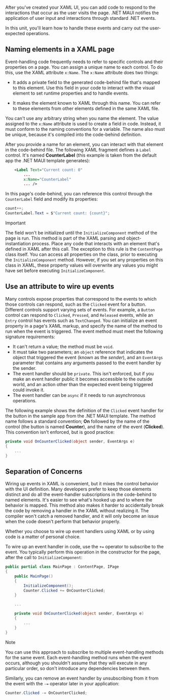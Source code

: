 After you've created your XAML UI, you can add code to respond to the interactions that occur as the user visits the page. .NET MAUI notifies the application of user input and interactions through standard .NET events.

In this unit, you'll learn how to handle these events and carry out the user-expected operations.

## Naming elements in a XAML page

Event-handling code frequently needs to refer to specific controls and their properties on a page. You can assign a unique name to each control. To do this, use the XAML attribute `x:Name`. The `x:Name` attribute does two things:

- It adds a private field to the generated code-behind file that's mapped to this element. Use this field in your code to interact with the visual element to set runtime properties and to handle events.

- It makes the element known to XAML through this name. You can refer to these elements from other elements defined in the same XAML file.

You can't use any arbitrary string when you name the element. The value assigned to the `x:Name` attribute is used to create a field in code. Instead, it must conform to the naming conventions for a variable. The name also must be unique, because it's compiled into the code-behind definition.

After you provide a name for an element, you can interact with that element in the code-behind file. The following XAML fragment defines a `Label` control. It's named **CounterLabel** (this example is taken from the default app the .NET MAUI template generates):

```xml
    <Label Text="Current count: 0"
        ...
        x:Name="CounterLabel"
        ... />
```

In this page's code-behind, you can reference this control through the `CounterLabel` field and modify its properties:

```csharp
count++;
CounterLabel.Text = $"Current count: {count}";
```

> [!IMPORTANT]
> The field won't be initialized until the `InitializeComponent` method of the page is run. This method is part of the XAML parsing and object-instantiation process. Place any code that interacts with an element that's defined in XAML after this call. The exception to this rule is the `ContentPage` class itself. You can access all properties on the class, prior to executing the `InitializeComponent` method. However, if you set any properties on this class in XAML, these property values will overwrite any values you might have set before executing `InitializeComponent`.

## Use an attribute to wire up events

Many controls expose properties that correspond to the events to which those controls can respond, such as the `Clicked` event for a button. Different controls support varying sets of events. For example, a `Button` control can respond to `Clicked`, `Pressed`, and `Released` events, while an `Entry` control has events such as `TextChanged`. You can initialize an event property in a page's XAML markup, and specify the name of the method to run when the event is triggered. The event method must meet the following signature requirements:

- It can't return a value; the method must be `void`.
- It must take two parameters; an `object` reference that indicates the object that triggered the event (known as the *sender*), and an `EventArgs` parameter that contains any arguments passed to the event handler by the sender.
- The event handler should be `private`. This isn't enforced, but if you make an event handler public it becomes accessible to the outside world, and an action other than the expected event being triggered could invoke it.
- The event handler can be `async` if it needs to run asynchronous operations.

The following example shows the definition of the `Clicked` event handler for the button in the sample app from the .NET MAUI template. The method name follows a standard convention; **On** followed by the name of the control (the button is named **Counter**), and the name of the event (**Clicked**). This convention isn't enforced, but is good practice:

```C#
private void OnCounterClicked(object sender, EventArgs e)
{
    ...
}
```

## Separation of Concerns

Wiring up events in XAML is convenient, but it mixes the control behavior with the UI definition. Many developers prefer to keep those elements distinct and do all the event-handler subscriptions in the code-behind to named elements. It's easier to see what's hooked up and to where the behavior is mapped. This method also makes it harder to accidentally break the code by removing a handler in the XAML without realizing it. The compiler won't catch a removed handler, and it will only become an issue when the code doesn't perform that behavior properly.

Whether you choose to wire up event handlers using XAML or by using code is a matter of personal choice.

To wire up an event handler in code, use the `+=` operator to subscribe to the event. You typically perform this operation in the constructor for the page, after the call to `InitializeComponent`:

```csharp
public partial class MainPage : ContentPage, IPage
{
    public MainPage()
    {
        InitializeComponent();
        Counter.Clicked += OnCounterClicked;
    }

    ...

    private void OnCounterClicked(object sender, EventArgs e)
    {
        ...
    }
}
```

> [!NOTE]
> You can use this approach to subscribe to multiple event-handling methods for the same event. Each event-handling method runs when the event occurs, although you shouldn't assume that they will execute in any particular order, so don't introduce any dependencies between them.

Similarly, you can remove an event handler by unsubscribing from it from the event with the `-=` operator later in your application:

```csharp
Counter.Clicked -= OnCounterClicked;
```
